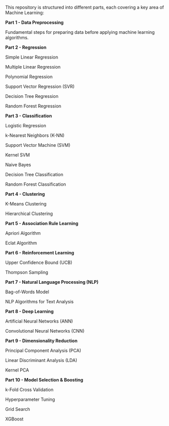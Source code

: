 This repository is structured into different parts, each covering a key area of Machine Learning:

**Part 1 - Data Preprocessing**

  Fundamental steps for preparing data before applying machine learning algorithms.

**Part 2 - Regression**

  Simple Linear Regression

  Multiple Linear Regression

  Polynomial Regression

  Support Vector Regression (SVR)

  Decision Tree Regression

  Random Forest Regression

**Part 3 - Classification**

  Logistic Regression

  k-Nearest Neighbors (K-NN)

  Support Vector Machine (SVM)

  Kernel SVM

  Naive Bayes

  Decision Tree Classification

  Random Forest Classification

**Part 4 - Clustering**

  K-Means Clustering

  Hierarchical Clustering

**Part 5 - Association Rule Learning**

  Apriori Algorithm

  Eclat Algorithm

**Part 6 - Reinforcement Learning**

  Upper Confidence Bound (UCB)

  Thompson Sampling

**Part 7 - Natural Language Processing (NLP)**

  Bag-of-Words Model

  NLP Algorithms for Text Analysis

**Part 8 - Deep Learning**

  Artificial Neural Networks (ANN)

  Convolutional Neural Networks (CNN)

**Part 9 - Dimensionality Reduction**

  Principal Component Analysis (PCA)

  Linear Discriminant Analysis (LDA)

  Kernel PCA

**Part 10 - Model Selection & Boosting**

  k-Fold Cross Validation

  Hyperparameter Tuning

  Grid Search

  XGBoost
